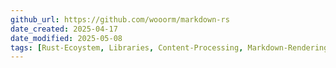 ```yaml
---
github_url: https://github.com/wooorm/markdown-rs
date_created: 2025-04-17
date_modified: 2025-05-08
tags: [Rust-Ecoystem, Libraries, Content-Processing, Markdown-Rendering]
---
```

